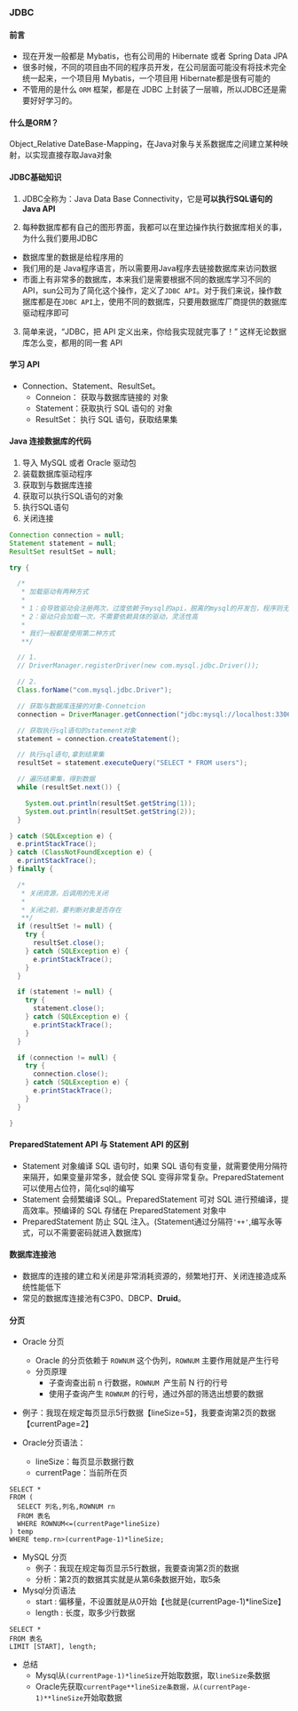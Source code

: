 ### JDBC

#### 前言

- 现在开发一般都是 Mybatis，也有公司用的 Hibernate 或者 Spring Data JPA
- 很多时候，不同的项目由不同的程序员开发，在公司层面可能没有将技术完全统一起来，一个项目用 Mybatis，一个项目用 Hibernate都是很有可能的
- 不管用的是什么 `ORM` 框架，都是在 JDBC 上封装了一层嘛，所以JDBC还是需要好好学习的。



#### 什么是ORM？

Object_Relative DateBase-Mapping，在Java对象与关系数据库之间建立某种映射，以实现直接存取Java对象



#### JDBC基础知识

1. JDBC全称为：Java Data Base Connectivity，它是**可以执行SQL语句的 Java API**

2. 每种数据库都有自己的图形界面，我都可以在里边操作执行数据库相关的事，为什么我们要用JDBC

- 数据库里的数据是给程序用的
- 我们用的是 Java程序语言，所以需要用Java程序去链接数据库来访问数据
- 市面上有非常多的数据库，本来我们是需要根据不同的数据库学习不同的 API，sun公司为了简化这个操作，定义了`JDBC API`。对于我们来说，操作数据库都是在`JDBC API`上，使用不同的数据库，只要用数据库厂商提供的数据库驱动程序即可

3. 简单来说，“JDBC，把 API 定义出来，你给我实现就完事了！” 这样无论数据库怎么变，都用的同一套 API



#### 学习 API

- Connection、Statement、ResultSet。
  - Conneion： 获取与数据库链接的 对象
  - Statement：获取执行 SQL 语句的 对象
  - ResultSet：  执行 SQL 语句，获取结果集



#### Java 连接数据库的代码

1. 导入 MySQL 或者 Oracle 驱动包
2. 装载数据库驱动程序
3. 获取到与数据库连接
4. 获取可以执行SQL语句的对象
5. 执行SQL语句
6. 关闭连接

```java
Connection connection = null;
Statement statement = null;
ResultSet resultSet = null;

try {

  /*
   * 加载驱动有两种方式
   *
   * 1：会导致驱动会注册两次，过度依赖于mysql的api，脱离的mysql的开发包，程序则无法编译
   * 2：驱动只会加载一次，不需要依赖具体的驱动，灵活性高
   *
   * 我们一般都是使用第二种方式
   **/

  // 1.
  // DriverManager.registerDriver(new com.mysql.jdbc.Driver());

  // 2.
  Class.forName("com.mysql.jdbc.Driver");

  // 获取与数据库连接的对象-Connetcion
  connection = DriverManager.getConnection("jdbc:mysql://localhost:3306/zhongfucheng", "root", "root");

  // 获取执行sql语句的statement对象
  statement = connection.createStatement();

  // 执行sql语句,拿到结果集
  resultSet = statement.executeQuery("SELECT * FROM users");

  // 遍历结果集，得到数据
  while (resultSet.next()) {

    System.out.println(resultSet.getString(1));
    System.out.println(resultSet.getString(2));
  }

} catch (SQLException e) {
  e.printStackTrace();
} catch (ClassNotFoundException e) {
  e.printStackTrace();
} finally {

  /*
   * 关闭资源，后调用的先关闭
   *
   * 关闭之前，要判断对象是否存在
   **/
  if (resultSet != null) {
    try {
      resultSet.close();
    } catch (SQLException e) {
      e.printStackTrace();
    }
  }

  if (statement != null) {
    try {
      statement.close();
    } catch (SQLException e) {
      e.printStackTrace();
    }
  }

  if (connection != null) {
    try {
      connection.close();
    } catch (SQLException e) {
      e.printStackTrace();
    }
  }

}
```



#### PreparedStatement API 与 Statement API 的区别

- Statement 对象编译 SQL 语句时，如果 SQL 语句有变量，就需要使用分隔符来隔开，如果变量非常多，就会使 SQL 变得非常复杂。PreparedStatement 可以使用占位符，简化sql的编写
- Statement 会频繁编译 SQL。PreparedStatement 可对 SQL 进行预编译，提高效率。预编译的 SQL 存储在 PreparedStatement 对象中
- PreparedStatement 防止 SQL 注入。(Statement通过分隔符`'++'`,编写永等式，可以不需要密码就进入数据库)



#### 数据库连接池

- 数据库的连接的建立和关闭是非常消耗资源的，频繁地打开、关闭连接造成系统性能低下
- 常见的数据库连接池有C3P0、DBCP、**Druid**。



#### 分页

- Oracle 分页
  - Oracle 的分页依赖于 `ROWNUM` 这个伪列，`ROWNUM` 主要作用就是产生行号
  - 分页原理
    - 子查询查出前 n 行数据，`ROWNUM `产生前 N 行的行号
    - 使用子查询产生 `ROWNUM` 的行号，通过外部的筛选出想要的数据

-  例子：我现在规定每页显示5行数据【lineSize=5】，我要查询第2页的数据【currentPage=2】
-  Oracle分页语法：
      -  lineSize：每页显示数据行数
      -  currentPage：当前所在页

```mysql
SELECT * 
FROM (
  SELECT 列名,列名,ROWNUM rn
  FROM 表名
  WHERE ROWNUM<=(currentPage*lineSize)
) temp
WHERE temp.rn>(currentPage-1)*lineSize;
```

- MySQL 分页
  - 例子：我现在规定每页显示5行数据，我要查询第2页的数据
  - 分析：第2页的数据其实就是从第6条数据开始，取5条
- Mysql分页语法
  - start :     偏移量，不设置就是从0开始【也就是(currentPage-1)*lineSize】
  - length :  长度，取多少行数据

```mysql
SELECT *
FROM 表名
LIMIT [START], length;
```

- 总结
  - Mysql从`(currentPage-1)*lineSize`开始取数据，取`lineSize`条数据
  - Oracle先获取`currentPage**lineSize条数据，从(currentPage-1)**lineSize`开始取数据




